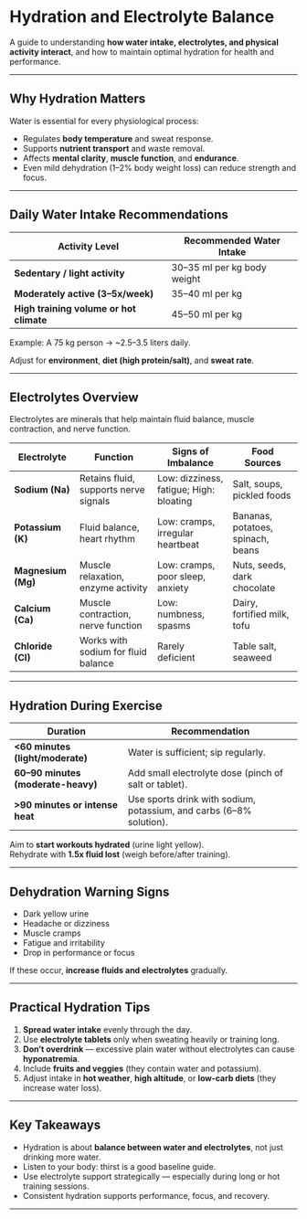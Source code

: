 #  Hydration and Electrolyte Balance

A guide to understanding **how water intake, electrolytes, and physical activity interact**, and how to maintain optimal hydration for health and performance.

---

## Why Hydration Matters

Water is essential for every physiological process:

- Regulates **body temperature** and sweat response.
- Supports **nutrient transport** and waste removal.
- Affects **mental clarity**, **muscle function**, and **endurance**.
- Even mild dehydration (1–2% body weight loss) can reduce strength and focus.

---

##  Daily Water Intake Recommendations

| Activity Level | Recommended Water Intake |
|----------------|---------------------------|
| **Sedentary / light activity** | 30–35 ml per kg body weight |
| **Moderately active (3–5x/week)** | 35–40 ml per kg |
| **High training volume or hot climate** | 45–50 ml per kg |

 Example: A 75 kg person → ~2.5–3.5 liters daily.

 Adjust for **environment**, **diet (high protein/salt)**, and **sweat rate**.

---

##  Electrolytes Overview

Electrolytes are minerals that help maintain fluid balance, muscle contraction, and nerve function.

| Electrolyte | Function | Signs of Imbalance | Food Sources |
|--------------|-----------|--------------------|---------------|
| **Sodium (Na)** | Retains fluid, supports nerve signals | Low: dizziness, fatigue; High: bloating | Salt, soups, pickled foods |
| **Potassium (K)** | Fluid balance, heart rhythm | Low: cramps, irregular heartbeat | Bananas, potatoes, spinach, beans |
| **Magnesium (Mg)** | Muscle relaxation, enzyme activity | Low: cramps, poor sleep, anxiety | Nuts, seeds, dark chocolate |
| **Calcium (Ca)** | Muscle contraction, nerve function | Low: numbness, spasms | Dairy, fortified milk, tofu |
| **Chloride (Cl)** | Works with sodium for fluid balance | Rarely deficient | Table salt, seaweed |

---

##  Hydration During Exercise

| Duration | Recommendation |
|-----------|----------------|
| **<60 minutes (light/moderate)** | Water is sufficient; sip regularly. |
| **60–90 minutes (moderate-heavy)** | Add small electrolyte dose (pinch of salt or tablet). |
| **>90 minutes or intense heat** | Use sports drink with sodium, potassium, and carbs (6–8% solution). |

 Aim to **start workouts hydrated** (urine light yellow).  
 Rehydrate with **1.5x fluid lost** (weigh before/after training).

---

##  Dehydration Warning Signs

- Dark yellow urine  
- Headache or dizziness  
- Muscle cramps  
- Fatigue and irritability  
- Drop in performance or focus

If these occur, **increase fluids and electrolytes** gradually.

---

##  Practical Hydration Tips

1. **Spread water intake** evenly through the day.  
2. Use **electrolyte tablets** only when sweating heavily or training long.  
3. **Don’t overdrink** — excessive plain water without electrolytes can cause **hyponatremia**.  
4. Include **fruits and veggies** (they contain water and potassium).  
5. Adjust intake in **hot weather**, **high altitude**, or **low-carb diets** (they increase water loss).

---

##  Key Takeaways

- Hydration is about **balance between water and electrolytes**, not just drinking more water.  
- Listen to your body: thirst is a good baseline guide.  
- Use electrolyte support strategically — especially during long or hot training sessions.  
- Consistent hydration supports performance, focus, and recovery.

---